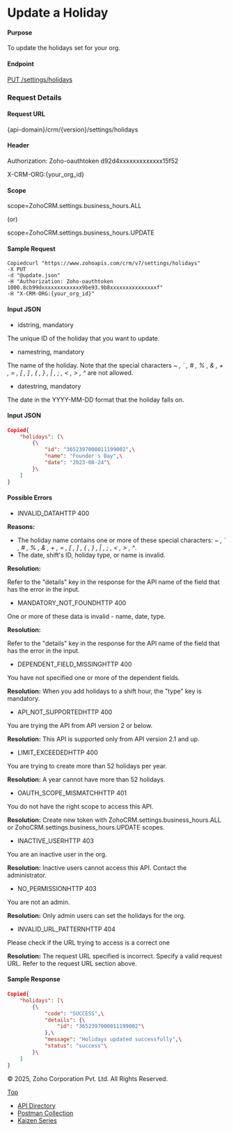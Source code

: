 
# Update a Holiday

#### Purpose

To update the holidays set for your org.

#### Endpoint

[PUT /settings/holidays](https://www.zoho.com/crm/developer/docs/api/v7/update-holidays.html)

### Request Details

#### Request URL

{api-domain}/crm/{version}/settings/holidays

#### Header

Authorization: Zoho-oauthtoken d92d4xxxxxxxxxxxxx15f52

X-CRM-ORG:{your\_org\_id}

#### Scope

scope=ZohoCRM.settings.business\_hours.ALL

(or)

scope=ZohoCRM.settings.business\_hours.UPDATE

#### Sample Request

``` curl
Copiedcurl "https://www.zohoapis.com/crm/v7/settings/holidays"
-X PUT
-d "@update.json"
-H "Authorization: Zoho-oauthtoken 1000.8cb99dxxxxxxxxxxxxx9be93.9b8xxxxxxxxxxxxxxxf"
-H "X-CRM-ORG:{your_org_id}"
```

#### Input JSON

- idstring, mandatory



The unique ID of the holiday that you want to update.

- namestring, mandatory



The name of the holiday. Note that the special characters _~ , \` , # , % , & , \+ , = , \[ , \] , { , } , \| , ; , < , \> , ^_ are not allowed.

- datestring, mandatory



The date in the YYYY-MM-DD format that the holiday falls on.


#### Input JSON

``` json
Copied{
    "holidays": [\
        {\
            "id": "3652397000011199002",\
            "name": "Founder's Day",\
            "date": "2023-08-24"\
        }\
    ]
}
```

#### Possible Errors

- INVALID\_DATAHTTP 400



**Reasons:**



- The holiday name contains one or more of these special characters: _~ , \` , # , % , & , \+ , = , \[ , \] , { , } , \| , ; , < , \> , ^_.
- The date, shift's ID, holiday type, or name is invalid.

**Resolution:**

Refer to the "details" key in the response for the API name of the field that has the error in the input.

- MANDATORY\_NOT\_FOUNDHTTP 400



One or more of these data is invalid - name, date, type.



**Resolution:**

Refer to the "details" key in the response for the API name of the field that has the error in the input.

- DEPENDENT\_FIELD\_MISSINGHTTP 400



You have not specified one or more of the dependent fields.

**Resolution:** When you add holidays to a shift hour, the "type" key is mandatory.

- API\_NOT\_SUPPORTEDHTTP 400



You are trying the API from API version 2 or below.

**Resolution:** This API is supported only from API version 2.1 and up.

- LIMIT\_EXCEEDEDHTTP 400



You are trying to create more than 52 holidays per year.

**Resolution:** A year cannot have more than 52 holidays.

- OAUTH\_SCOPE\_MISMATCHHTTP 401



You do not have the right scope to access this API.

**Resolution:** Create new token with ZohoCRM.settings.business\_hours.ALL or ZohoCRM.settings.business\_hours.UPDATE scopes.

- INACTIVE\_USERHTTP 403



You are an inactive user in the org.

**Resolution:** Inactive users cannot access this API. Contact the administrator.

- NO\_PERMISSIONHTTP 403



You are not an admin.

**Resolution:** Only admin users can set the holidays for the org.

- INVALID\_URL\_PATTERNHTTP 404



Please check if the URL trying to access is a correct one

**Resolution:** The request URL specified is incorrect. Specify a valid request URL. Refer to the request URL section above.


#### Sample Response

``` json
Copied{
    "holidays": [\
        {\
            "code": "SUCCESS",\
            "details": {\
                "id": "3652397000011199002"\
            },\
            "message": "Holidays updated successfully",\
            "status": "success"\
        }\
    ]
}
```

© 2025, Zoho Corporation Pvt. Ltd. All Rights Reserved.

[Top](https://www.zoho.com/crm/developer/docs/api/v7/update-holidays.html#top)

- [API Directory](https://www.zoho.com/crm/developer/docs/api-directory.html?source_from=qlink_)
- [Postman Collection](https://www.postman.com/zohocrmdevelopers/workspace/zoho-crm-developers/overview?source_from=qlink_)
- [Kaizen Series](https://www.zoho.com/crm/developer/docs/kaizen-series-directory.html?source_from=qlink_)